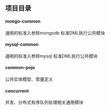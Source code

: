 ## 项目目录
#### mongo-common 
通用的标准入参转mongodb 标准DML执行公共模块

#### mysql-common 
通用的标准入参转mysql 标准DML执行公共模块

#### common-pojo 
公共实体模型、常量定义

#### concurrent 
并发、分布式有序队列处理相关通用模块
